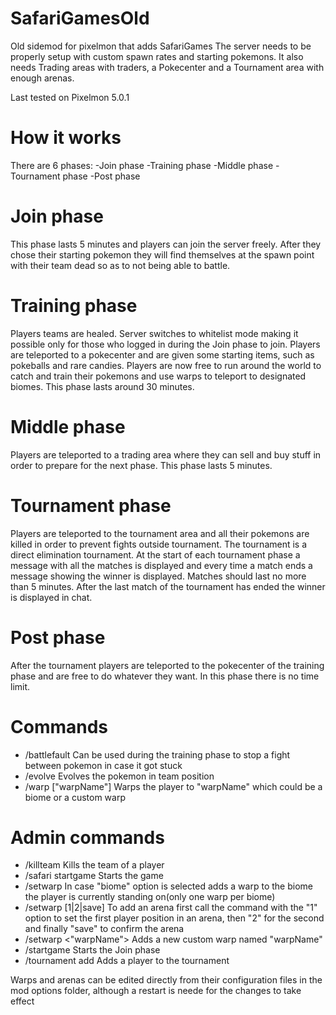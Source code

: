 # SafariGamesOld
Old sidemod for pixelmon that adds SafariGames
The server needs to be properly setup with custom spawn rates and starting pokemons.
It also needs Trading areas with traders, a Pokecenter and a Tournament area with enough arenas.

Last tested on Pixelmon 5.0.1

# How it works
There are 6 phases:
-Join phase
-Training phase 
-Middle phase
-Tournament phase
-Post phase

# Join phase
This phase lasts 5 minutes and players can join the server freely. After they chose their starting pokemon they will find themselves at the spawn point with their team dead so as to not being able to battle.

# Training phase
Players teams are healed.
Server switches to whitelist mode making it possible only for those who logged in during the Join phase to join.
Players are teleported to a pokecenter and are given some starting items, such as pokeballs and rare candies.
Players are now free to run around the world to catch and train their pokemons and use warps to teleport to designated biomes.
This phase lasts around 30 minutes.

# Middle phase
Players are teleported to a trading area where they can sell and buy stuff in order to prepare for the next phase.
This phase lasts 5 minutes.

# Tournament phase
Players are teleported to the tournament area and all their pokemons are killed in order to prevent fights outside tournament.
The tournament is a direct elimination tournament.
At the start of each tournament phase a message with all the matches is displayed and every time a match ends a message showing the winner is displayed.
Matches should last no more than 5 minutes.
After the last match of the tournament has ended the winner is displayed in chat.

# Post phase
After the tournament players are teleported to the pokecenter of the training phase and are free to do whatever they want.
In this phase there is no time limit.

# Commands
- /battlefault 
  Can be used during the training phase to stop a fight between pokemon in case it got stuck
- /evolve <number>
  Evolves the pokemon in team position <number>
- /warp ["warpName"]
  Warps the player to "warpName" which could be a biome or a custom warp

# Admin commands
- /killteam <player>
  Kills the team of a player
- /safari startgame
  Starts the game
- /setwarp <biome>
  In case "biome" option is selected adds a warp to the biome the player is currently standing on(only one warp per biome)
- /setwarp <arena> [1|2|save]
  To add an arena first call the command with the "1" option to set the first player position in an arena, then "2" for the second and finally "save" to confirm the arena
- /setwarp <"warpName">
  Adds a new custom warp named "warpName"
- /startgame
  Starts the Join phase
- /tournament add <player>
  Adds a player to the tournament
  
Warps and arenas can be edited directly from their configuration files in the mod options folder, although a restart is neede for the changes to take effect
